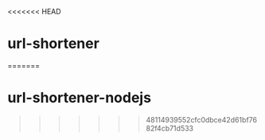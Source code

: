 <<<<<<< HEAD
# url-shortener
=======
# url-shortener-nodejs
>>>>>>> 48114939552cfc0dbce42d61bf7682f4cb71d533
